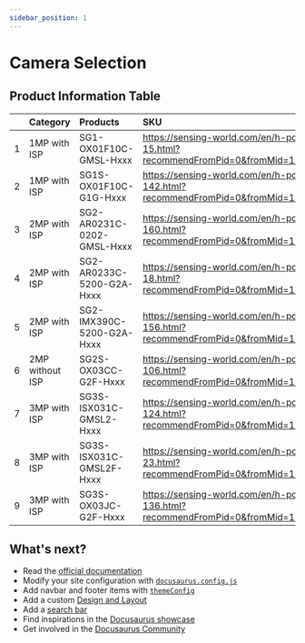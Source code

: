 ```yaml
---
sidebar_position: 1
---
```


# Camera Selection

## Product Information Table
| |Category|Products|SKU|
|:----|:----|:----|:----|
|1|1MP with ISP|SG1-OX01F10C-GMSL-Hxxx|https://sensing-world.com/en/h-pd-15.html?recommendFromPid=0&fromMid=1546|
|2|1MP with ISP|SG1S-OX01F10C-G1G-Hxxx|https://sensing-world.com/en/h-pd-142.html?recommendFromPid=0&fromMid=1546|
|3|2MP with ISP|SG2-AR0231C-0202-GMSL-Hxxx|https://sensing-world.com/en/h-pd-160.html?recommendFromPid=0&fromMid=1546|
|4|2MP with ISP|SG2-AR0233C-5200-G2A-Hxxx|https://sensing-world.com/en/h-pd-18.html?recommendFromPid=0&fromMid=1544|
|5|2MP with ISP|SG2-IMX390C-5200-G2A-Hxxx|https://sensing-world.com/en/h-pd-156.html?recommendFromPid=0&fromMid=1544|
|6|2MP without ISP|SG2S-OX03CC-G2F-Hxxx|https://sensing-world.com/en/h-pd-106.html?recommendFromPid=0&fromMid=1544|
|7|3MP with ISP|SG3S-ISX031C-GMSL2-Hxxx|https://sensing-world.com/en/h-pd-124.html?recommendFromPid=0&fromMid=1544|
|8|3MP with ISP|SG3S-ISX031C-GMSL2F-Hxxx|https://sensing-world.com/en/h-pd-23.html?recommendFromPid=0&fromMid=1544|
|9|3MP with ISP|SG3S-OX03JC-G2F-Hxxx|https://sensing-world.com/en/h-pd-136.html?recommendFromPid=0&fromMid=1544|


<!-- :::note
This table is hosted on Google Sheets and requires VPN access to view.
::: -->

<!-- <iframe src="https://docs.google.com/spreadsheets/d/e/2PACX-1vQbE47l7d-2h3NCOAjYlHO-nk_btPtYb8cvCd8OdQGbfthQs9dJcXVZLpFjX1ZzZiYngMcuKyRd8M1k/pubhtml?gid=0&amp;single=true&amp;widget=true&amp;headers=false" width="100%" height="290" frameborder="0">
</iframe> -->

<!-- <div style={{textAlign: 'center', position: 'relative', width: '100%', height: '100%', marginBottom: '20px'}}>
    <iframe
        src="https://docs.google.com/spreadsheets/d/e/2PACX-1vQbE47l7d-2h3NCOAjYlHO-nk_btPtYb8cvCd8OdQGbfthQs9dJcXVZLpFjX1ZzZiYngMcuKyRd8M1k/pubhtml?gid=0&amp;single=true&amp;widget=true&amp;headers=false"
        width="100%"
        height="100%"
        frameBorder="0"
        allowFullScreen={true}
        style={{border: 'none', backgroundColor: 'white'}}>
    </iframe>
</div> -->


## What's next?

- Read the [official documentation](https://docusaurus.io/)
- Modify your site configuration with [`docusaurus.config.js`](https://docusaurus.io/docs/api/docusaurus-config)
- Add navbar and footer items with [`themeConfig`](https://docusaurus.io/docs/api/themes/configuration)
- Add a custom [Design and Layout](https://docusaurus.io/docs/styling-layout)
- Add a [search bar](https://docusaurus.io/docs/search)
- Find inspirations in the [Docusaurus showcase](https://docusaurus.io/showcase)
- Get involved in the [Docusaurus Community](https://docusaurus.io/community/support)
